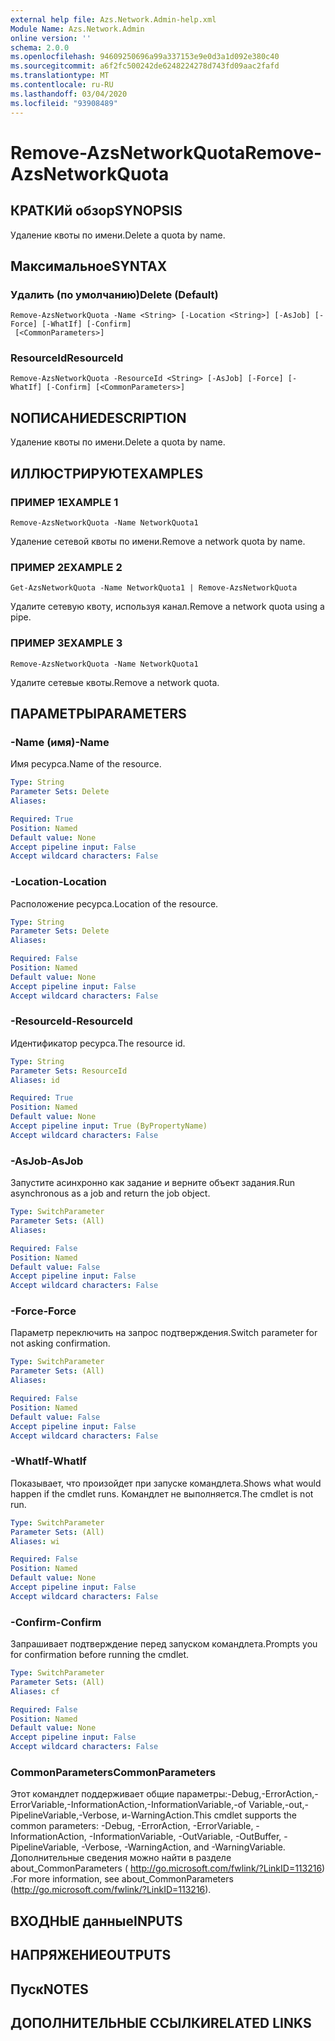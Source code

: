 ```yaml
---
external help file: Azs.Network.Admin-help.xml
Module Name: Azs.Network.Admin
online version: ''
schema: 2.0.0
ms.openlocfilehash: 94609250696a99a337153e9e0d3a1d092e380c40
ms.sourcegitcommit: a6f2fc500242de6248224278d743fd09aac2fafd
ms.translationtype: MT
ms.contentlocale: ru-RU
ms.lasthandoff: 03/04/2020
ms.locfileid: "93908489"
---
```

# <span data-ttu-id="9dbc9-101">Remove-AzsNetworkQuota</span><span class="sxs-lookup"><span data-stu-id="9dbc9-101">Remove-AzsNetworkQuota</span></span>

## <span data-ttu-id="9dbc9-102">КРАТКИй обзор</span><span class="sxs-lookup"><span data-stu-id="9dbc9-102">SYNOPSIS</span></span>
<span data-ttu-id="9dbc9-103">Удаление квоты по имени.</span><span class="sxs-lookup"><span data-stu-id="9dbc9-103">Delete a quota by name.</span></span>

## <span data-ttu-id="9dbc9-104">Максимальное</span><span class="sxs-lookup"><span data-stu-id="9dbc9-104">SYNTAX</span></span>

### <span data-ttu-id="9dbc9-105">Удалить (по умолчанию)</span><span class="sxs-lookup"><span data-stu-id="9dbc9-105">Delete (Default)</span></span>
```
Remove-AzsNetworkQuota -Name <String> [-Location <String>] [-AsJob] [-Force] [-WhatIf] [-Confirm]
 [<CommonParameters>]
```

### <span data-ttu-id="9dbc9-106">ResourceId</span><span class="sxs-lookup"><span data-stu-id="9dbc9-106">ResourceId</span></span>
```
Remove-AzsNetworkQuota -ResourceId <String> [-AsJob] [-Force] [-WhatIf] [-Confirm] [<CommonParameters>]
```

## <span data-ttu-id="9dbc9-107">NОПИСАНИЕ</span><span class="sxs-lookup"><span data-stu-id="9dbc9-107">DESCRIPTION</span></span>
<span data-ttu-id="9dbc9-108">Удаление квоты по имени.</span><span class="sxs-lookup"><span data-stu-id="9dbc9-108">Delete a quota by name.</span></span>

## <span data-ttu-id="9dbc9-109">ИЛЛЮСТРИРУЮТ</span><span class="sxs-lookup"><span data-stu-id="9dbc9-109">EXAMPLES</span></span>

### <span data-ttu-id="9dbc9-110">ПРИМЕР 1</span><span class="sxs-lookup"><span data-stu-id="9dbc9-110">EXAMPLE 1</span></span>
```
Remove-AzsNetworkQuota -Name NetworkQuota1
```

<span data-ttu-id="9dbc9-111">Удаление сетевой квоты по имени.</span><span class="sxs-lookup"><span data-stu-id="9dbc9-111">Remove a network quota by name.</span></span>

### <span data-ttu-id="9dbc9-112">ПРИМЕР 2</span><span class="sxs-lookup"><span data-stu-id="9dbc9-112">EXAMPLE 2</span></span>
```
Get-AzsNetworkQuota -Name NetworkQuota1 | Remove-AzsNetworkQuota
```

<span data-ttu-id="9dbc9-113">Удалите сетевую квоту, используя канал.</span><span class="sxs-lookup"><span data-stu-id="9dbc9-113">Remove a network quota using a pipe.</span></span>

### <span data-ttu-id="9dbc9-114">ПРИМЕР 3</span><span class="sxs-lookup"><span data-stu-id="9dbc9-114">EXAMPLE 3</span></span>
```
Remove-AzsNetworkQuota -Name NetworkQuota1
```

<span data-ttu-id="9dbc9-115">Удалите сетевые квоты.</span><span class="sxs-lookup"><span data-stu-id="9dbc9-115">Remove a network quota.</span></span>

## <span data-ttu-id="9dbc9-116">ПАРАМЕТРЫ</span><span class="sxs-lookup"><span data-stu-id="9dbc9-116">PARAMETERS</span></span>

### <span data-ttu-id="9dbc9-117">-Name (имя)</span><span class="sxs-lookup"><span data-stu-id="9dbc9-117">-Name</span></span>
<span data-ttu-id="9dbc9-118">Имя ресурса.</span><span class="sxs-lookup"><span data-stu-id="9dbc9-118">Name of the resource.</span></span>

```yaml
Type: String
Parameter Sets: Delete
Aliases:

Required: True
Position: Named
Default value: None
Accept pipeline input: False
Accept wildcard characters: False
```

### <span data-ttu-id="9dbc9-119">-Location</span><span class="sxs-lookup"><span data-stu-id="9dbc9-119">-Location</span></span>
<span data-ttu-id="9dbc9-120">Расположение ресурса.</span><span class="sxs-lookup"><span data-stu-id="9dbc9-120">Location of the resource.</span></span>

```yaml
Type: String
Parameter Sets: Delete
Aliases:

Required: False
Position: Named
Default value: None
Accept pipeline input: False
Accept wildcard characters: False
```

### <span data-ttu-id="9dbc9-121">-ResourceId</span><span class="sxs-lookup"><span data-stu-id="9dbc9-121">-ResourceId</span></span>
<span data-ttu-id="9dbc9-122">Идентификатор ресурса.</span><span class="sxs-lookup"><span data-stu-id="9dbc9-122">The resource id.</span></span>

```yaml
Type: String
Parameter Sets: ResourceId
Aliases: id

Required: True
Position: Named
Default value: None
Accept pipeline input: True (ByPropertyName)
Accept wildcard characters: False
```

### <span data-ttu-id="9dbc9-123">-AsJob</span><span class="sxs-lookup"><span data-stu-id="9dbc9-123">-AsJob</span></span>
<span data-ttu-id="9dbc9-124">Запустите асинхронно как задание и верните объект задания.</span><span class="sxs-lookup"><span data-stu-id="9dbc9-124">Run asynchronous as a job and return the job object.</span></span>


```yaml
Type: SwitchParameter
Parameter Sets: (All)
Aliases:

Required: False
Position: Named
Default value: False
Accept pipeline input: False
Accept wildcard characters: False
```

### <span data-ttu-id="9dbc9-125">-Force</span><span class="sxs-lookup"><span data-stu-id="9dbc9-125">-Force</span></span>
<span data-ttu-id="9dbc9-126">Параметр переключить на запрос подтверждения.</span><span class="sxs-lookup"><span data-stu-id="9dbc9-126">Switch parameter for not asking confirmation.</span></span>

```yaml
Type: SwitchParameter
Parameter Sets: (All)
Aliases:

Required: False
Position: Named
Default value: False
Accept pipeline input: False
Accept wildcard characters: False
```

### <span data-ttu-id="9dbc9-127">-WhatIf</span><span class="sxs-lookup"><span data-stu-id="9dbc9-127">-WhatIf</span></span>
<span data-ttu-id="9dbc9-128">Показывает, что произойдет при запуске командлета.</span><span class="sxs-lookup"><span data-stu-id="9dbc9-128">Shows what would happen if the cmdlet runs.</span></span>
<span data-ttu-id="9dbc9-129">Командлет не выполняется.</span><span class="sxs-lookup"><span data-stu-id="9dbc9-129">The cmdlet is not run.</span></span>

```yaml
Type: SwitchParameter
Parameter Sets: (All)
Aliases: wi

Required: False
Position: Named
Default value: None
Accept pipeline input: False
Accept wildcard characters: False
```

### <span data-ttu-id="9dbc9-130">-Confirm</span><span class="sxs-lookup"><span data-stu-id="9dbc9-130">-Confirm</span></span>
<span data-ttu-id="9dbc9-131">Запрашивает подтверждение перед запуском командлета.</span><span class="sxs-lookup"><span data-stu-id="9dbc9-131">Prompts you for confirmation before running the cmdlet.</span></span>

```yaml
Type: SwitchParameter
Parameter Sets: (All)
Aliases: cf

Required: False
Position: Named
Default value: None
Accept pipeline input: False
Accept wildcard characters: False
```

### <span data-ttu-id="9dbc9-132">CommonParameters</span><span class="sxs-lookup"><span data-stu-id="9dbc9-132">CommonParameters</span></span>
<span data-ttu-id="9dbc9-133">Этот командлет поддерживает общие параметры:-Debug,-ErrorAction,-ErrorVariable,-InformationAction,-InformationVariable,-of Variable,-out,-PipelineVariable,-Verbose, и-WarningAction.</span><span class="sxs-lookup"><span data-stu-id="9dbc9-133">This cmdlet supports the common parameters: -Debug, -ErrorAction, -ErrorVariable, -InformationAction, -InformationVariable, -OutVariable, -OutBuffer, -PipelineVariable, -Verbose, -WarningAction, and -WarningVariable.</span></span> <span data-ttu-id="9dbc9-134">Дополнительные сведения можно найти в разделе about_CommonParameters ( http://go.microsoft.com/fwlink/?LinkID=113216) .</span><span class="sxs-lookup"><span data-stu-id="9dbc9-134">For more information, see about_CommonParameters (http://go.microsoft.com/fwlink/?LinkID=113216).</span></span>

## <span data-ttu-id="9dbc9-135">ВХОДНЫЕ данные</span><span class="sxs-lookup"><span data-stu-id="9dbc9-135">INPUTS</span></span>

## <span data-ttu-id="9dbc9-136">НАПРЯЖЕНИЕ</span><span class="sxs-lookup"><span data-stu-id="9dbc9-136">OUTPUTS</span></span>

## <span data-ttu-id="9dbc9-137">Пуск</span><span class="sxs-lookup"><span data-stu-id="9dbc9-137">NOTES</span></span>

## <span data-ttu-id="9dbc9-138">ДОПОЛНИТЕЛЬНЫЕ ССЫЛКИ</span><span class="sxs-lookup"><span data-stu-id="9dbc9-138">RELATED LINKS</span></span>
